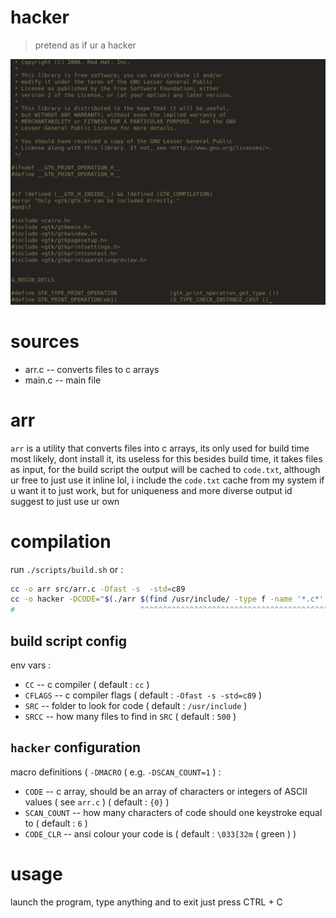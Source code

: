 # hacker

> pretend as if ur a hacker

![screenshot](/media/ss.jpg)

# sources

-   arr.c -- converts files to c arrays
-   main.c -- main file

# arr

`arr` is a utility that converts files into c arrays, its only used for build time most likely, dont install it, its
useless for this besides build time, it takes files as input, for the build script the output will be cached to
`code.txt`, although ur free to just use it inline lol, i include the `code.txt` cache from my system if u want it to
just work, but for uniqueness and more diverse output id suggest to just use ur own

# compilation

run `./scripts/build.sh` or :

```sh
cc -o arr src/arr.c -Ofast -s  -std=c89
cc -o hacker -DCODE="$(./arr $(find /usr/include/ -type f -name '*.c*' -or -name '*.h*' | head -n 500))" src/main.c -Ofast -s -std=c89
#                            ^^^^^^^^^^^^^^^^^^^^^^^^^^^^^^^^^^^^^^^^^^^^^^^^^^^^^^^^^^^^^^^^^^ u can play around with this
```

## build script config

env vars :

-   `CC` -- c compiler ( default : `cc` )
-   `CFLAGS` -- c compiler flags ( default : `-Ofast -s -std=c89` )
-   `SRC` -- folder to look for code ( default : `/usr/include` )
-   `SRCC` -- how many files to find in `SRC` ( default : `500` )

## `hacker` configuration

macro definitions ( `-DMACRO` ( e.g. `-DSCAN_COUNT=1` ) :

-   `CODE` -- c array, should be an array of characters or integers of ASCII values ( see `arr.c` ) ( default : `{0}` )
-   `SCAN_COUNT` -- how many characters of code should one keystroke equal to ( default : `6` )
-   `CODE_CLR` -- ansi colour your code is ( default : `\033[32m` ( green ) )

# usage

launch the program, type anything and to exit just press CTRL + C
